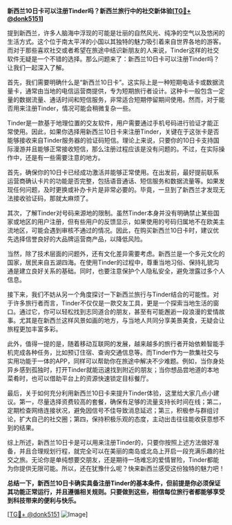 **新西兰10日卡可以注册Tinder吗？新西兰旅行中的社交新体验[[TG💪+ @donk5151](https://t.me/s/donk5151)]**

提到新西兰，许多人脑海中浮现的可能是壮丽的自然风光、纯净的空气以及悠闲的生活方式。这个位于南太平洋的小国以其独特的魅力吸引着来自世界各地的游客。而对于那些喜欢社交或者希望在旅途中结识新朋友的人来说，Tinder这样的社交软件无疑是一个不错的选择。那么问题来了：新西兰10日卡可以注册Tinder吗？让我们一起深入了解。

首先，我们需要明确什么是“新西兰10日卡”。这实际上是一种短期电话卡或数据流量卡，通常由当地的电信运营商提供，专为短期旅行者设计。这种卡一般包含一定量的数据流量、通话时间和短信服务，非常适合短期停留期间使用。然而，对于能否用来注册Tinder，情况可能会稍微复杂一些。

Tinder是一款基于地理位置的交友软件，用户需要通过手机号码进行验证才能正常使用。因此，如果你选择用新西兰10日卡来注册Tinder，关键在于这张卡是否能够接收来自Tinder服务器的验证码短信。理论上来说，只要你的10日卡支持国际漫游并且能够正常接收短信，那么注册过程应该是没有问题的。不过，在实际操作中，还是有一些需要注意的地方。

首先，确保你的10日卡已经成功激活并能够正常使用。在出发前，最好提前联系运营商确认卡片的功能是否完整，包括语音通话、短信服务和数据流量等。如果发现任何问题，及时更换或补办卡片是非常必要的。毕竟，一旦到了新西兰才发现无法接收验证码，那就太麻烦了。

其次，了解Tinder对号码来源地的限制。虽然Tinder本身并没有明确禁止某些国家或地区的用户注册，但有些用户的反馈显示，如果使用的号码归属地不在欧美主流地区，可能会遇到审核不通过的情况。因此，在购买新西兰10日卡时，建议优先选择信誉良好的大品牌运营商产品，以降低风险。

当然，除了技术层面的问题外，还有文化差异需要考虑。新西兰是一个多元文化的国家，居民来自五湖四海。在使用Tinder的过程中，尊重当地习俗、保持礼貌沟通是建立良好关系的基础。同时，也要注意保护个人隐私安全，避免泄露过多个人信息。

接下来，我们不妨从另一个角度探讨一下新西兰旅行与Tinder结合的可能性。对于许多旅行者而言，Tinder不仅仅是一款交友工具，更是一个探索当地生活的窗口。通过它，你可以轻松找到志同道合的朋友，甚至有可能邂逅一段浪漫的爱情故事。尤其是在新西兰这样风景如画的地方，与当地人共同分享美景美食，无疑会让旅程更加丰富多彩。

此外，值得一提的是，随着移动互联网的发展，越来越多的旅行者开始依赖智能手机完成各种任务，比如预订住宿、查询交通信息等。而Tinder作为一款集社交与实用功能于一体的APP，同样可以帮助你在旅途中解决不少难题。例如，当你身处异乡感到孤独时，打开Tinder就能迅速找到附近的朋友；当你想品尝地道的本地菜肴时，也可以借助平台上的资源快速锁定目标餐厅。

最后，关于如何充分利用新西兰10日卡来提升Tinder体验，这里给大家几点小建议。第一，尽量选择资费较高的套餐，确保有足够的流量支持长时间在线；第二，定期检查网络连接状况，避免因信号不佳导致消息延迟；第三，积极参与群组讨论，扩大自己的社交圈；第四，保持积极乐观的态度，主动出击往往能收获意想不到的结果。

综上所述，新西兰10日卡是可以用来注册Tinder的，只要你按照上述方法做好准备，并且合理规划行程，就完全可以在美丽的南岛或北岛上开启一段充满乐趣的社交之旅。无论你是单纯想要交朋友，还是期待一场难忘的爱情冒险，Tinder都能为你提供无限可能。所以，还在犹豫什么呢？快来新西兰感受这份独特的魅力吧！

**总结一下，新西兰10日卡确实具备注册Tinder的基本条件，但前提是你必须保证其功能正常运行，并且遵循相关规则。只要做到这些，相信每位旅行者都能够享受到科技带来的便利与快乐。**

[[TG💪+ @donk5151](https://t.me/s/donk5151) ![Image](https://i.postimg.cc/rwNCRYN7/Snipaste-2025-04-30-17-27-05.png)]